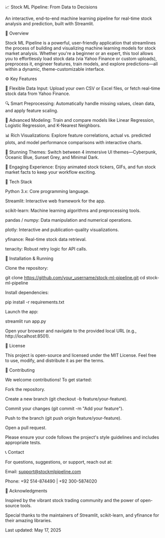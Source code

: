 📈 Stock ML Pipeline: From Data to Decisions

An interactive, end-to-end machine learning pipeline for real-time stock analysis and prediction, built with Streamlit.



🚀 Overview

Stock ML Pipeline is a powerful, user-friendly application that streamlines the process of building and visualizing machine learning models for stock market analysis. Whether you're a beginner or an expert, this tool allows you to effortlessly load stock data (via Yahoo Finance or custom uploads), preprocess it, engineer features, train models, and explore predictions—all within a dynamic, theme-customizable interface.



⚙️ Key Features





📁 Flexible Data Input: Upload your own CSV or Excel files, or fetch real-time stock data from Yahoo Finance.



🔍 Smart Preprocessing: Automatically handle missing values, clean data, and apply feature scaling.



🧠 Advanced Modeling: Train and compare models like Linear Regression, Logistic Regression, and K-Nearest Neighbors.



📊 Rich Visualizations: Explore feature correlations, actual vs. predicted plots, and model performance comparisons with interactive charts.



🎨 Stunning Themes: Switch between 4 immersive UI themes—Cyberpunk, Oceanic Blue, Sunset Grey, and Minimal Dark.



🏁 Engaging Experience: Enjoy animated stock tickers, GIFs, and fun stock market facts to keep your workflow exciting.



📂 Tech Stack





Python 3.x: Core programming language.



Streamlit: Interactive web framework for the app.



scikit-learn: Machine learning algorithms and preprocessing tools.



pandas / numpy: Data manipulation and numerical operations.



plotly: Interactive and publication-quality visualizations.



yfinance: Real-time stock data retrieval.



tenacity: Robust retry logic for API calls.



🔧 Installation & Running





Clone the repository:

git clone https://github.com/your_username/stock-ml-pipeline.git
cd stock-ml-pipeline



Install dependencies:

pip install -r requirements.txt



Launch the app:

streamlit run app.py



Open your browser and navigate to the provided local URL (e.g., http://localhost:8501).



📜 License

This project is open-source and licensed under the MIT License. Feel free to use, modify, and distribute it as per the terms.



🤝 Contributing

We welcome contributions! To get started:





Fork the repository.



Create a new branch (git checkout -b feature/your-feature).



Commit your changes (git commit -m "Add your feature").



Push to the branch (git push origin feature/your-feature).



Open a pull request.

Please ensure your code follows the project's style guidelines and includes appropriate tests.



📞 Contact

For questions, suggestions, or support, reach out at:





Email: support@stockmlpipeline.com



Phone: +92 514-874490 | +92 300-5874020



🌟 Acknowledgments





Inspired by the vibrant stock trading community and the power of open-source tools.



Special thanks to the maintainers of Streamlit, scikit-learn, and yfinance for their amazing libraries.



Last updated: May 17, 2025

